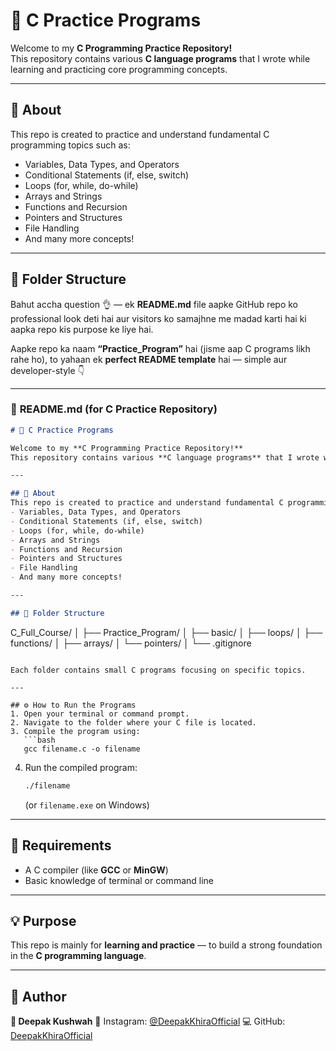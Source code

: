 # 🧠 C Practice Programs

Welcome to my **C Programming Practice Repository!**  
This repository contains various **C language programs** that I wrote while learning and practicing core programming concepts.

---

## 📘 About
This repo is created to practice and understand fundamental C programming topics such as:
- Variables, Data Types, and Operators  
- Conditional Statements (if, else, switch)  
- Loops (for, while, do-while)  
- Arrays and Strings  
- Functions and Recursion  
- Pointers and Structures  
- File Handling  
- And many more concepts!

---

## 🧩 Folder Structure


Bahut accha question 👌 — ek **README.md** file aapke GitHub repo ko professional look deti hai aur visitors ko samajhne me madad karti hai ki aapka repo kis purpose ke liye hai.

Aapke repo ka naam **“Practice_Program”** hai (jisme aap C programs likh rahe ho), to yahaan ek **perfect README template** hai — simple aur developer-style 👇

---

### 🧾 **README.md (for C Practice Repository)**

```markdown
# 🧠 C Practice Programs

Welcome to my **C Programming Practice Repository!**  
This repository contains various **C language programs** that I wrote while learning and practicing core programming concepts.

---

## 📘 About
This repo is created to practice and understand fundamental C programming topics such as:
- Variables, Data Types, and Operators  
- Conditional Statements (if, else, switch)  
- Loops (for, while, do-while)  
- Arrays and Strings  
- Functions and Recursion  
- Pointers and Structures  
- File Handling  
- And many more concepts!

---

## 🧩 Folder Structure
```

C_Full_Course/
│
├── Practice_Program/
│   ├── basic/
│   ├── loops/
│   ├── functions/
│   ├── arrays/
│   └── pointers/
│
└── .gitignore

````

Each folder contains small C programs focusing on specific topics.

---

## ⚙️ How to Run the Programs
1. Open your terminal or command prompt.
2. Navigate to the folder where your C file is located.
3. Compile the program using:
   ```bash
   gcc filename.c -o filename
````

4. Run the compiled program:

   ```bash
   ./filename
   ```

   (or `filename.exe` on Windows)

---

## 📄 Requirements

* A C compiler (like **GCC** or **MinGW**)
* Basic knowledge of terminal or command line

---

## 💡 Purpose

This repo is mainly for **learning and practice** —
to build a strong foundation in the **C programming language**.

---

## 🙌 Author

**👤 Deepak Kushwah**
📸 Instagram: [@DeepakKhiraOfficial](https://instagram.com/DeepakKhiraOfficial)
💻 GitHub: [DeepakKhiraOfficial](https://github.com/DeepakKhiraOfficial)
